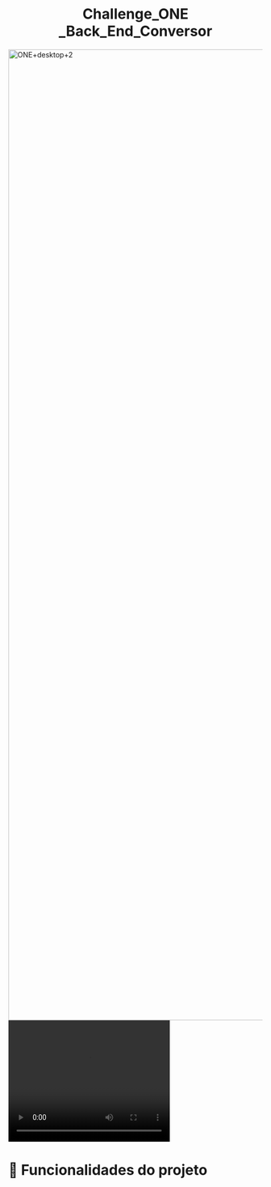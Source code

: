 <h1 align="center"> Challenge_ONE _Back_End_Conversor </h1>

<img width="1920" alt="ONE+desktop+2" src="https://user-images.githubusercontent.com/113807573/223526983-8d724df4-462e-4728-ae26-c160a5a532fe.png">

<video width="320" height="240" controls>
  <source src="(https://youtu.be/SIGsjYvDDCw)" type="video/mp4">
  Seu navegador não suporta a tag de vídeo.
</video>


# :hammer: Funcionalidades do projeto
